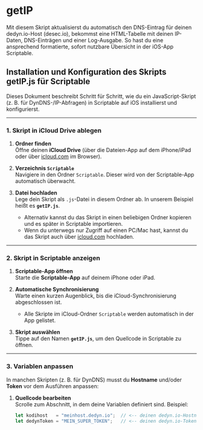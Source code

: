 # getIP
Mit diesem Skript aktualisierst du automatisch den DNS-Eintrag für deinen dedyn.io-Host (desec.io), bekommst eine HTML-Tabelle mit deinen IP-Daten, DNS-Einträgen und einer Log-Ausgabe. So hast du eine ansprechend formatierte, sofort nutzbare Übersicht in der iOS-App Scriptable.

## Installation und Konfiguration des Skripts **getIP.js** für Scriptable

Dieses Dokument beschreibt Schritt für Schritt, wie du ein JavaScript-Skript (z. B. für DynDNS-/IP-Abfragen) in Scriptable auf iOS installierst und konfigurierst.

---

### 1. Skript in iCloud Drive ablegen

1. **Ordner finden**  
   Öffne deinen **iCloud Drive** (über die Dateien-App auf dem iPhone/iPad oder über [icloud.com](https://icloud.com) im Browser).

2. **Verzeichnis `Scriptable`**  
   Navigiere in den Ordner `Scriptable`. Dieser wird von der Scriptable-App automatisch überwacht.

3. **Datei hochladen**  
   Lege dein Skript als `.js`-Datei in diesem Ordner ab. In unserem Beispiel heißt es **`getIP.js`**.  
   - Alternativ kannst du das Skript in einen beliebigen Ordner kopieren und es später in Scriptable importieren.  
   - Wenn du unterwegs nur Zugriff auf einen PC/Mac hast, kannst du das Skript auch über [icloud.com](https://icloud.com) hochladen.

---

### 2. Skript in Scriptable anzeigen

1. **Scriptable-App öffnen**  
   Starte die **Scriptable-App** auf deinem iPhone oder iPad.

2. **Automatische Synchronisierung**  
   Warte einen kurzen Augenblick, bis die iCloud-Synchronisierung abgeschlossen ist.  
   - Alle Skripte im iCloud-Ordner `Scriptable` werden automatisch in der App gelistet.

3. **Skript auswählen**  
   Tippe auf den Namen **`getIP.js`**, um den Quellcode in Scriptable zu öffnen.

---

### 3. Variablen anpassen

In manchen Skripten (z. B. für DynDNS) musst du **Hostname** und/oder **Token** vor dem Ausführen anpassen:

1. **Quellcode bearbeiten**  
   Scrolle zum Abschnitt, in dem deine Variablen definiert sind. Beispiel:
   ```js
   let kodihost   = "meinhost.dedyn.io";  // <-- deinen dedyn.io-Hostnamen hier eintragen
   let dedynToken = "MEIN_SUPER_TOKEN";   // <-- deinen dedyn.io-Token hier einfügen